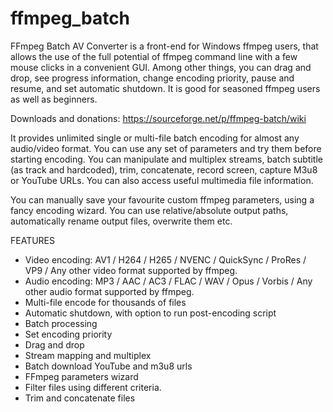# ffmpeg_batch

FFmpeg Batch AV Converter is a front-end for Windows ffmpeg users, that allows the use of the full potential of ffmpeg command line 
with a few mouse clicks in a convenient GUI. Among other things, you can drag and drop, see progress information, change encoding priority, pause and 
resume, and set automatic shutdown. It is good for seasoned ffmpeg users as well as beginners.

Downloads and donations: https://sourceforge.net/p/ffmpeg-batch/wiki

It provides unlimited single or multi-file batch encoding for almost any audio/video format. You can use any set of parameters 
and try them before starting encoding. You can manipulate and multiplex streams, batch subtitle (as track and hardcoded), 
trim, concatenate, record screen, capture M3u8 or YouTube URLs. You can also access useful multimedia file information.

You can manually save your favourite custom ffmpeg parameters, using a fancy encoding wizard. You can use relative/absolute output 
paths, automatically rename output files, overwrite them etc.

FEATURES

   - Video encoding: AV1 / H264 / H265 / NVENC / QuickSync / ProRes / VP9 / Any other video format supported by ffmpeg.
   - Audio encoding: MP3 / AAC / AC3 / FLAC / WAV / Opus / Vorbis / Any other audio format supported by ffmpeg.
   - Multi-file encode for thousands of files
   - Automatic shutdown, with option to run post-encoding script
   - Batch processing
   - Set encoding priority
   - Drag and drop
   - Stream mapping and multiplex
   - Batch download YouTube and m3u8 urls
   - FFmpeg parameters wizard
   - Filter files using different criteria.
   - Trim and concatenate files
